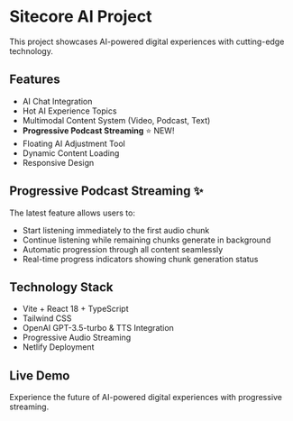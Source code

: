 # Sitecore AI Project

This project showcases AI-powered digital experiences with cutting-edge technology.

## Features
- AI Chat Integration
- Hot AI Experience Topics
- Multimodal Content System (Video, Podcast, Text)
- **Progressive Podcast Streaming** ⭐ NEW!
- Floating AI Adjustment Tool
- Dynamic Content Loading
- Responsive Design

## Progressive Podcast Streaming ✨
The latest feature allows users to:
- Start listening immediately to the first audio chunk
- Continue listening while remaining chunks generate in background
- Automatic progression through all content seamlessly
- Real-time progress indicators showing chunk generation status

## Technology Stack
- Vite + React 18 + TypeScript
- Tailwind CSS
- OpenAI GPT-3.5-turbo & TTS Integration
- Progressive Audio Streaming
- Netlify Deployment

## Live Demo
Experience the future of AI-powered digital experiences with progressive streaming.

<!-- Deployment trigger: 2025-05-26 - Progressive Streaming -->
